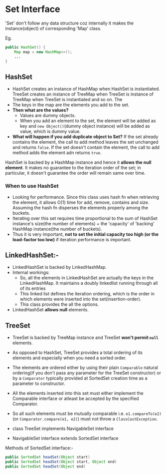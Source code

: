 # Set Interface

'Set' don't follow any data structure coz internally it makes the instance(object) of corresponding 'Map' class.

Eg.

```java
public HashSet() {
    Map map = new HashMap<>();
    ...
}
```


## HashSet

* HashSet creates an instance of HashMap when HashSet is instantiated. TreeSet creates an instance of TreeMap when TreeSet is instance of TreeMap when TreeSet is instantiated and so on. The
* The keys in the map are the elements you add to the set.
* **Then what are the values?**
  * Values are dummy objects.
  * When you add an element to the set, the element will be added as key and `new Object()`(dummy object instance) will be added as value, which is dummy value.
* **What will happen if you add duplicate object to Set?**
    If the set already contains the element, the call to add method leaves the set unchanged and returns `false`.
    If the set doesn't contain the element, the call to add method adds the element adn returns `true`.

HashSet is backed by a HashMap instance and hence it **allows the null element**. It makes no guarantee to the iteration order of the set; in particular, it doesn't guarantee the order will remain same over time.

### When to use HashSet

* Looking for performance. Since this class uses hash fn when retrieving the element, it allows O(1) time for add, remove, contains and size. Assuming the hash fn disperses the elements properly among the buckets.
* Iterating over this set requires time proportional to the sum of HashSet instance's size(the number of elements) + the 'capacity' of 'backing' HashMap instance(the number of buckets).
* Thus it is very important, **not to set the initial capacity too high (or the load-factor too low)** if iteration performance is important.



## LinkedHashSet:-

* LinkedHashSet is backed by LinkedHashMap.
* Internal workings:
  * So, all the elements in LinkedHashSet are actually the keys in the LinkedHashMap. It maintains a doubly linkedlist running through all of its entries
  * This linked list defines the iteration ordering, which is the order in which elements were inserted into the set(insertion-order).
  * This class provides the all the options.
* LinkedHashSet **allows null** elements.

## TreeSet

* TreeSet is backed by TreeMap instance and TreeSet **won't permit `null`** elements.
* As opposed to HashSet, TreeSet provides a total ordering of its elements and especially when you need a sorted order.
* The elements are ordered either by using their plain `Comparable` natural ordering(if you don't pass any parameter for the TreeSet constructor) or by a `Comparator` typically provided at SortedSet creation time as a parameter to constructor.
* All the elements inserted into this set must either implement the Comparable interface or atleast be accepted by the specified Comparator.
* So all such elements must be mutually comparable i.e. `e1.compareTo(e2)` (or `Comparator.compare(e1, e2)`) must not throw a `ClassCastException`.

* class TreeSet implements NavigableSet interface

* NavigableSet interface extends SortedSet interface

Methods of SortedSet interface:-

```java
public SortedSet headSet(Object start)
public SortedSet headSet(Object start, Object end)
public SortedSet headSet(Object end)
```

